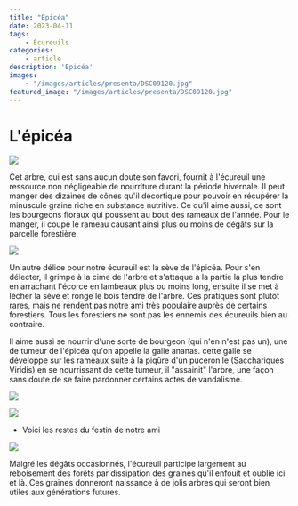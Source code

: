 ```yaml
---
title: "Epicéa"
date: 2023-04-11
tags: 
    - Écureuils
categories:
    - article
description: 'Epicéa'
images:
    - "/images/articles/presenta/DSC09120.jpg"
featured_image: "/images/articles/presenta/DSC09120.jpg"
---
```


# L'épicéa    

![](/images/articles/presenta/DSC08971.jpg) 

Cet arbre, qui est sans aucun doute son favori, fournit à l'écureuil une ressource non négligeable de nourriture durant la période hivernale. Il peut  manger des dizaines de cônes qu'il décortique pour pouvoir en récupérer la minuscule graine riche en substance nutritive. Ce qu'il aime aussi, ce sont les bourgeons floraux qui poussent au bout des rameaux de l'année. Pour le manger, il coupe le rameau causant ainsi plus ou moins de dégâts sur la parcelle forestière. 

![](/images/articles/presenta/DSC08970.jpg) 

Un autre délice pour notre écureuil est la sève de l'épicéa. Pour s'en délecter, il grimpe à la cime de l'arbre et s'attaque à la partie la plus tendre en arrachant l'écorce en lambeaux plus ou moins long, ensuite il se met à lécher la sève et ronge le bois tendre de l'arbre. Ces pratiques sont plutôt rares, mais ne rendent pas notre ami très populaire auprès de certains forestiers. Tous les forestiers ne sont pas les ennemis des écureuils bien au contraire.  

Il aime aussi se nourrir d'une sorte de bourgeon (qui n'en n'est pas un), une de tumeur de l'épicéa qu'on appelle la galle ananas. cette galle se développe sur les rameaux suite à la piqûre d'un puceron le (Sacchariques Viridis) en se nourrissant de cette tumeur, il "assainit" l'arbre, une façon sans doute de se faire pardonner certains actes de vandalisme. 

![](/images/articles/galle%20ananas/DSC07589.JPG) 

![](/images/articles/galle%20ananas/DSC07592.JPG) 

- Voici les restes du festin de notre ami 

![](/images/articles/presenta/DSC07601.jpg) 

Malgré les dégâts occasionnés, l'écureuil participe largement au reboisement des forêts par dissipation des graines qu'il enfouit et oublie ici et là. Ces graines donneront naissance à de jolis arbres qui seront bien utiles aux générations futures.